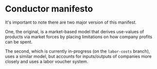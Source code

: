# Conductor manifesto

It's important to note there are two major version of this manifest.

One, the original, is a market-based model that derives use-values of products via market forces by placing limitations on how company profits can be spent.

The second, which is currently in-progress (on the `labor-costs` branch), uses a similar model, but accounts for inputs/outputs of companies more closely and uses a labor voucher system.

